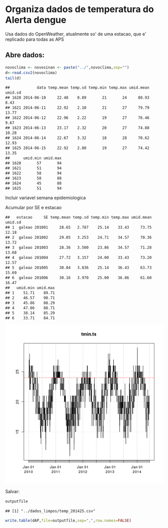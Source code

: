 Organiza dados de temperatura do Alerta dengue 
===============================================
Usa dados do OpenWeather, atualmente so' de uma estacao, que e' replicado para
todas as APS



Abre dados: 
-----------


```r
novoclima <- novosinan <- paste("../",novoclima,sep="")
d<-read.csv2(novoclima)
tail(d)
```

```
##            data temp.mean temp.sd temp.min temp.max umid.mean umid.sd
## 1620 2014-06-10     22.48    0.89       21       24     80.93    8.43
## 1621 2014-06-11     22.92    2.10       21       27     79.79   13.77
## 1622 2014-06-12     22.96    2.22       19       27     76.46    9.67
## 1623 2014-06-13     23.17    2.32       20       27     74.88   10.28
## 1624 2014-06-14     22.67    3.32       18       28     70.62   12.93
## 1625 2014-06-15     22.92    2.80       19       27     74.42   13.35
##      umid.min umid.max
## 1620       57       94
## 1621       51       94
## 1622       58       94
## 1623       58       88
## 1624       45       88
## 1625       51       94
```



Incluir variavel semana epidemiologica



Acumular por SE e estacao

```
##   estacao     SE temp.mean temp.sd temp.min temp.max umid.mean umid.sd
## 1  galeao 201001     28.65   2.787    25.14    33.43     73.75   12.18
## 2  galeao 201002     29.05   3.253    24.71    34.57     70.36   13.72
## 3  galeao 201003     28.36   3.500    23.86    34.57     71.28   13.68
## 4  galeao 201004     27.72   3.157    24.00    33.43     73.20   12.57
## 5  galeao 201005     30.04   3.836    25.14    36.43     63.73   15.69
## 6  galeao 201006     30.16   3.970    25.00    36.86     61.60   16.47
##   umid.min umid.max
## 1    51.71    89.71
## 2    46.57    90.71
## 3    45.86    88.29
## 4    47.86    88.71
## 5    38.14    85.29
## 6    33.71    84.71
```

![plot of chunk unnamed-chunk-6](figure/unnamed-chunk-6.png) 




Salvar:



```r
outputfile
```

```
## [1] "../dados_limpos/temp_201425.csv"
```


```r
write.table(dAP,file=outputfile,sep=",",row.names=FALSE)
```
